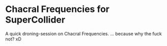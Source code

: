 # Chacral Frequencies for SuperCollider

A quick droning-session on Chacral Frequencies. 
... because why the fuck not? xD
